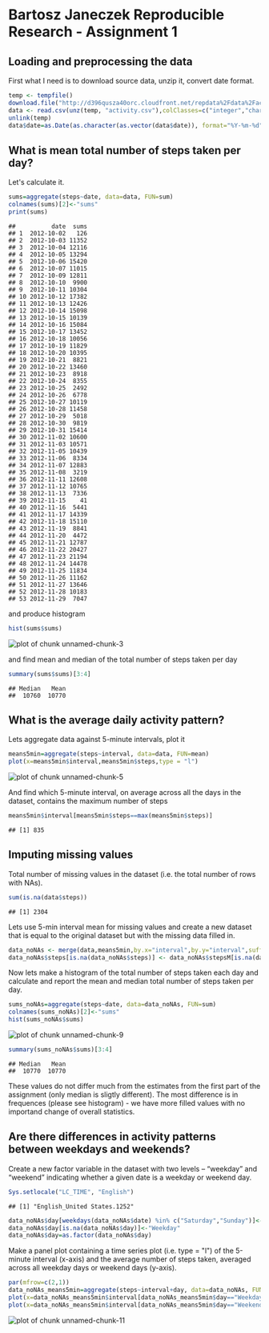 Bartosz Janeczek
Reproducible Research - Assignment 1
====
## Loading and preprocessing the data
First what I need is to download source data, unzip it, convert date format.

```r
temp <- tempfile()
download.file("http://d396qusza40orc.cloudfront.net/repdata%2Fdata%2Factivity.zip",temp)
data <- read.csv(unz(temp, "activity.csv"),colClasses=c("integer","character","integer"))
unlink(temp)
data$date=as.Date(as.character(as.vector(data$date)), format="%Y-%m-%d")
```
## What is mean total number of steps taken per day?
Let's calculate it.

```r
sums=aggregate(steps~date, data=data, FUN=sum)
colnames(sums)[2]<-"sums"
print(sums)
```

```
##          date  sums
## 1  2012-10-02   126
## 2  2012-10-03 11352
## 3  2012-10-04 12116
## 4  2012-10-05 13294
## 5  2012-10-06 15420
## 6  2012-10-07 11015
## 7  2012-10-09 12811
## 8  2012-10-10  9900
## 9  2012-10-11 10304
## 10 2012-10-12 17382
## 11 2012-10-13 12426
## 12 2012-10-14 15098
## 13 2012-10-15 10139
## 14 2012-10-16 15084
## 15 2012-10-17 13452
## 16 2012-10-18 10056
## 17 2012-10-19 11829
## 18 2012-10-20 10395
## 19 2012-10-21  8821
## 20 2012-10-22 13460
## 21 2012-10-23  8918
## 22 2012-10-24  8355
## 23 2012-10-25  2492
## 24 2012-10-26  6778
## 25 2012-10-27 10119
## 26 2012-10-28 11458
## 27 2012-10-29  5018
## 28 2012-10-30  9819
## 29 2012-10-31 15414
## 30 2012-11-02 10600
## 31 2012-11-03 10571
## 32 2012-11-05 10439
## 33 2012-11-06  8334
## 34 2012-11-07 12883
## 35 2012-11-08  3219
## 36 2012-11-11 12608
## 37 2012-11-12 10765
## 38 2012-11-13  7336
## 39 2012-11-15    41
## 40 2012-11-16  5441
## 41 2012-11-17 14339
## 42 2012-11-18 15110
## 43 2012-11-19  8841
## 44 2012-11-20  4472
## 45 2012-11-21 12787
## 46 2012-11-22 20427
## 47 2012-11-23 21194
## 48 2012-11-24 14478
## 49 2012-11-25 11834
## 50 2012-11-26 11162
## 51 2012-11-27 13646
## 52 2012-11-28 10183
## 53 2012-11-29  7047
```
and produce histogram

```r
hist(sums$sums)
```

![plot of chunk unnamed-chunk-3](figure/unnamed-chunk-3-1.png) 

and find mean and median of the total number of steps taken per day

```r
summary(sums$sums)[3:4]
```

```
## Median   Mean 
##  10760  10770
```

## What is the average daily activity pattern?
Lets aggregate data against 5-minute intervals, plot it

```r
means5min=aggregate(steps~interval, data=data, FUN=mean)
plot(x=means5min$interval,means5min$steps,type = "l")
```

![plot of chunk unnamed-chunk-5](figure/unnamed-chunk-5-1.png) 

And find which 5-minute interval, on average across all the days in the dataset, contains the maximum number of steps

```r
means5min$interval[means5min$steps==max(means5min$steps)]
```

```
## [1] 835
```

## Imputing missing values
Total number of missing values in the dataset (i.e. the total number of rows with NAs).

```r
sum(is.na(data$steps))
```

```
## [1] 2304
```

Lets use 5-min interval mean for missing values and create a new dataset that is equal to the original dataset but with the missing data filled in.

```r
data_noNAs <- merge(data,means5min,by.x="interval",by.y="interval",suffixes=c("","M"))
data_noNAs$steps[is.na(data_noNAs$steps)] <- data_noNAs$stepsM[is.na(data_noNAs$steps)]
```

Now lets make a histogram of the total number of steps taken each day and calculate and report the mean and median total number of steps taken per day. 


```r
sums_noNAs=aggregate(steps~date, data=data_noNAs, FUN=sum)
colnames(sums_noNAs)[2]<-"sums"
hist(sums_noNAs$sums)
```

![plot of chunk unnamed-chunk-9](figure/unnamed-chunk-9-1.png) 

```r
summary(sums_noNAs$sums)[3:4]
```

```
## Median   Mean 
##  10770  10770
```

These values do not differ much from the estimates from the first part of the assignment (only median is sligtly different). The most difference is in frequences (please see histogram) - we have more filled values with no importand change of overall statistics.

## Are there differences in activity patterns between weekdays and weekends?

Create a new factor variable in the dataset with two levels – “weekday” and “weekend” indicating whether a given date is a weekday or weekend day.

```r
Sys.setlocale("LC_TIME", "English")
```

```
## [1] "English_United States.1252"
```

```r
data_noNAs$day[weekdays(data_noNAs$date) %in% c("Saturday","Sunday")]<-"Weekend"
data_noNAs$day[is.na(data_noNAs$day)]<-"Weekday"
data_noNAs$day=as.factor(data_noNAs$day)
```

Make a panel plot containing a time series plot (i.e. type = "l") of the 5-minute interval (x-axis) and the average number of steps taken, averaged across all weekday days or weekend days (y-axis). 

```r
par(mfrow=c(2,1))
data_noNAs_means5min=aggregate(steps~interval+day, data=data_noNAs, FUN=mean)
plot(x=data_noNAs_means5min$interval[data_noNAs_means5min$day=="Weekday"],data_noNAs_means5min$steps[data_noNAs_means5min$day=="Weekday"],type = "l",main="Weekday")
plot(x=data_noNAs_means5min$interval[data_noNAs_means5min$day=="Weekend"],data_noNAs_means5min$steps[data_noNAs_means5min$day=="Weekend"],type = "l",main="Weekend")
```

![plot of chunk unnamed-chunk-11](figure/unnamed-chunk-11-1.png) 

